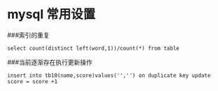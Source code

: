 # mysql 常用设置
###索引的重复
```   
select count(distinct left(word,1))/count(*) from table
```
###当前逐渐存在执行更新操作
```
insert into tb10(name,score)values('','') on duplicate key update score = score +1
```
